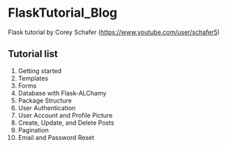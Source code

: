 # FlaskTutorial_Blog
Flask tutorial by Corey Schafer (https://www.youtube.com/user/schafer5)

## Tutorial list
1. Getting started
2. Templates
3. Forms
4. Database with Flask-ALChamy
5. Package Structure
6. User Authentication
7. User Account and Profile Picture
8. Create, Update, and Delete Posts
9. Pagination
10. Email and Password Reset